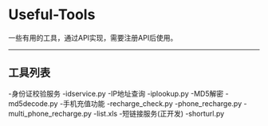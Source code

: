 # Useful-Tools
一些有用的工具，通过API实现，需要注册API后使用。
* * *
## 工具列表
-身份证校验服务
    -idservice.py
-IP地址查询
    -iplookup.py
-MD5解密
    -md5decode.py
-手机充值功能
    -recharge_check.py
    -phone_recharge.py
    -multi_phone_recharge.py
    -list.xls
-短链接服务(正开发)
    -shorturl.py